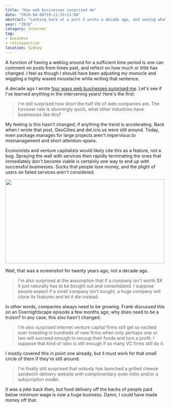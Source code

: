 ```yaml
---
title: "How web businesses surprised me"
date: "2019-04-06T19:21:31+11:00"
abstract: "Looking back at a post I wrote a decade ago, and seeing what changed."
year: "2019"
category: Internet
tag:
- business
- retrospective
location: Sydney
---
```

A function of having a weblog around for a sufficient time period is one can comment on posts from times past, and reflect on how much or little has changed. I feel as though I should have been adjusting my monocle and wiggling a highly waxed moustache while writing that sentence.

A decade ago I wrote [four ways web businesses surprised me]. Let's see if I've learned anything in the intervening years! Here's the first:

> I'm still surprised how short the half life of web companies are. The turnover rate is stunningly quick, what other industries have businesses like this?

My feeling is this hasn't changed; if anything the trend is accelerating. Back when I wrote that post, GeoCities and del.icio.us were still around. Today, even package manages for large projects aren't impervious to mismanagement and short attention-spans.

Economists and venture capitalists would likely cite this as a feature, not a bug. Spraying the wall with services then rapidly terminating the ones that immediately don't become viable is certainly one way to end up with successful businesses. Sucks that people lose money, and the plight of users on failed services aren't considered.

<p><img src="https://rubenerd.com/files/uploads/screenie.netscapegold.rubenerd.png" alt="" style="width:500px;height:265px;image-rendering:optimizeSpeed; image-rendering:-moz-crisp-edges; image-rendering:-o-crisp-edges; image-rendering:-webkit-optimize-contrast; image-rendering:optimize-contrast; image-rendering:crisp-edges; image-rendering:pixelated; -ms-interpolation-mode:nearest-neighbor;" /></p>

Wait, that was a screenshot for twenty years ago, not a decade ago.

> I'm also surprised at the assumption that if a company isn't worth $X it just naturally has to be bought out and consolidated. I suppose people expect if a small company isn't bought, a huge company will clone its features and let it die instead.

In other words, companies always need to be growing. Frank discussed this on an Overnightscape episode a few months ago; why does need to be a truism? In any case, this also hasn't changed.

> I'm also surprised internet venture capital firms still get so excited over investing in hundreds of new firms when only perhaps one or two will succeed enough to recoup their funds and turn a profit. I suppose that kind of ratio is still enough if so many VC firms still do it.

I mostly covered this in point one already, but it must work for that small circle of them if they're still around.

> I'm finally still surprised that nobody has launched a grilled cheese sandwich delivery website with complimentary oven mitts and/or a subscription model.

It was a joke back then, but food delivery off the backs of people paid below minimum wage is now a huge business. Damn, I could have made money off that.

[four ways web businesses surprised me]: https://rubenerd.com/web-business-surprsies-me/

